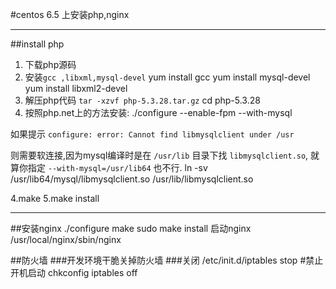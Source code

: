 #centos 6.5 上安装php,nginx

----------------
##install  php
1. 下载php源码
2. 安装``gcc ,libxml,mysql-devel``
        yum install gcc
        yum install mysql-devel
        yum install libxml2-devel
3. 解压php代码
        ``tar -xzvf php-5.3.28.tar.gz``
        cd php-5.3.28
4. 按照php.net上的方法安装:
        ./configure --enable-fpm --with-mysql

如果提示
``configure: error: Cannot find libmysqlclient under /usr``

则需要软连接,因为mysql编译时是在 ``/usr/lib`` 目录下找 ``libmysqlclient.so``,
就算你指定 ``--with-mysql=/usr/lib64`` 也不行.
        ln -sv /usr/lib64/mysql/libmysqlclient.so /usr/lib/libmysqlclient.so

4.make
5.make install

--------------------
##安装nginx
        ./configure
        make
        sudo make install
启动nginx
        /usr/local/nginx/sbin/nginx




##防火墙
###开发环境干脆关掉防火墙
###关闭
        /etc/init.d/iptables stop
#禁止开机启动
        chkconfig iptables off
